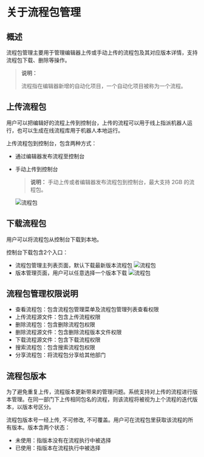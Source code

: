 # 关于流程包管理

## 概述

流程包管理主要用于管理编辑器上传或手动上传的流程包及其对应版本详情，支持流程包下载、删除等操作。

> **说明：**
>
> 流程指在编辑器新增的自动化项目，一个自动化项目被称为一个流程。

## 上传流程包

用户可以把编辑好的流程上传到控制台，上传的流程可以用于线上指派机器人运行，也可以生成在线流程库用于机器人本地运行。

上传流程包到控制台，包含两种方式：

- 通过编辑器发布流程至控制台
- 手动上传到控制台

    > **说明：**
    > 手动上传或者编辑器发布流程包到控制台，最大支持 2GB 的流程包。

    ![流程包](https://docimages.blob.core.chinacloudapi.cn/images/Console/packageUpload)

## 下载流程包
用户可以将流程包从控制台下载到本地。

控制台下载包含2个入口：
- 流程包管理主列表页面，默认下载最新版本流程包
![流程包](https://docimages.blob.core.chinacloudapi.cn/images/Console/0528packageDown.png)
- 版本管理页面，用户可以任意选择一个版本下载
![流程包](https://docimages.blob.core.chinacloudapi.cn/images/Console/0528packageDownload2.png)

## 流程包管理权限说明

- 查看流程包：包含流程包管理菜单及流程包管理列表查看权限
- 上传流程源文件：包含上传流程权限
- 删除流程包：包含删除流程包权限
- 删除流程源文件：包含删除流程版本文件权限
- 下载流程源文件：包含下载流程权限
- 搜索流程包：包含搜索流程包权限
- 分享流程包：将流程包分享给其他部门

## 流程包版本

为了避免重复上传，流程版本更新带来的管理问题。系统支持对上传的流程进行版本管理。在同一部门下上传相同包名的流程，则该流程将被视为上个流程的迭代版本，以版本号区分。

流程包版本号一经上传, 不可修改, 不可覆盖。用户可在流程包里获取该流程的所有版本。版本含两个状态：

- 未使用：指版本没有在流程执行中被选择
- 已使用：指版本在流程执行中被选择

